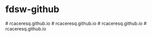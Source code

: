 # fdsw-github
#   r c a c e r e s q . g i t h u b . i o  
 #   r c a c e r e s q . g i t h u b . i o  
 #   r c a c e r e s q . g i t h u b . i o  
 #   r c a c e r e s q . g i t h u b . i o  
 